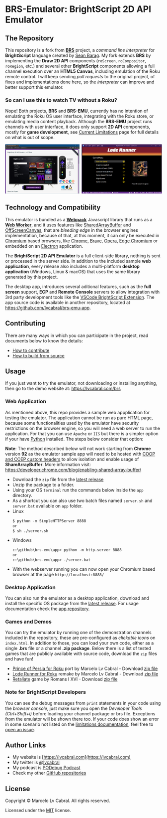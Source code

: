 # BRS-Emulator: BrightScript 2D API Emulator

## The Repository

This repository is a fork from [**BRS**](https://github.com/sjbarag/brs) project, a _command line interpreter_ for **BrightScript** language created by [Sean Barag](https://github.com/sjbarag/). My fork extends **BRS** by implementing the **Draw 2D API** components (`roScreen`, `roCompositor`, `roRegion`, etc.) and several other **BrightScript** components allowing a full channel execution over an **HTML5 Canvas**, including emulation of the Roku remote control. I will keep sending _pull requests_ to the original project, of fixes and implementations done here, so the _interpreter_ can improve and better support this emulator.

### So can I use this to watch TV without a Roku?

Nope! Both projects, **BRS** and **BRS-EMU**, currently has no intention of emulating the Roku OS user interface, integrating with the Roku store, or emulating media content playback.  Although the **BRS-EMU** project runs channels with user interface, it does only support **2D API** components, mostly for **game development**, see [Current Limitations](docs/limitations.md) page for full details on what is out of scope.

<p align="center">
<img alt="Emulator Web and Desktop" src="docs/images/screenshots.png?raw=true"/>
</p>

## Technology and Compatibility

This emulator is bundled as a **[Webpack](https://webpack.js.org/)** Javascript library that runs as a **[Web Worker](https://developer.mozilla.org/en-US/docs/Web/API/Web_Workers_API/Using_web_workers)**, and it uses features like [SharedArrayBuffer](https://developer.mozilla.org/en-US/docs/Web/JavaScript/Reference/Global_Objects/SharedArrayBuffer) and [OffScreenCanvas](https://developer.mozilla.org/en-US/docs/Web/API/OffscreenCanvas), that are _bleeding edge_ in the browser engines implementation, because of that, at this moment, it can only be executed in [Chromium](https://www.chromium.org/Home) based browsers, like [Chrome](https://www.google.com/chrome/), [Brave](https://brave.com/download/), [Opera](https://www.opera.com/), [Edge Chromium](https://www.microsoft.com/en-us/edge) or embedded on an [Electron](https://electronjs.org/) application. 

The **BrightScript 2D API Emulator** is a full client-side library, nothing is sent or processed in the server side. In addition to the included sample **web application**, every release also includes a multi-platform **desktop application** (Windows, Linux & macOS) that uses the same library generated by this project.

The desktop app, introduces several aditional features, such as the **full screen** support, **ECP** and **Remote Console** servers to allow integration with 3rd party development tools like the [VSCode BrightScript Extension](https://marketplace.visualstudio.com/items?itemName=celsoaf.brightscript). The app source code is available in another repository, located at https://github.com/lvcabral/brs-emu-app.

## Contributing

There are many ways in which you can participate in the project, read documents below to know the details:

* [How to contribute](docs/contributing.md)
* [How to build from source](docs/build-from-source.md)

## Usage

If you just want to try the emulator, not downloading or installing anything, then go to the demo website at: https://lvcabral.com/brs

### Web Application
As mentioned above, this repo provides a sample web appplication for testing the emulator. The application cannot be run as pure HTML page, because some functionalities used by the emulator have security restrictions on the browser engine, so you will need a web server to run the application. For that you can use `Apache` or `IIS` but there is a simpler option if your have [Python](https://www.python.org/) installed. The steps below consider that option:

**Note**: The method described below will not work starting from **Chrome** version **92** as the emulator sample app will need to be hosted with [COOP and COEP custom headers](https://developer.chrome.com/blog/enabling-shared-array-buffer/) to allow isolation and enable usage of **ShareArrayBuffer**. More information visit: https://developer.chrome.com/blog/enabling-shared-array-buffer/

* Download the `zip` file from the [latest release](https://github.com/lvcabral/brs-emu/releases)
* Unzip the package to a folder. 
* Using your OS `terminal` run the commands below inside the `app` directory. 
* As a shortcut you can also use two batch files named `server.sh` and `server.bat` available on `app` folder.
* Linux
    ```
    $ python -m SimpleHTTPServer 8888
    or
    $ sh ./server.sh
    ```
* Windows
    ```
    c:\github\brs-emu\app> python -m http.server 8888
    or 
    c:\github\brs-emu\app> ./server.bat
    ```
* With the webserver running you can now open your Chromium based browser at the page `http://localhost:8888/`

### Desktop Application

You can also run the emulator as a desktop application, download and install the specific OS package from the [latest release](https://github.com/lvcabral/brs-emu/releases). For usage documentation check the [app repository](https://github.com/lvcabral/brs-emu-app).

### Games and Demos

You can try the emulator by running one of the demonstration channels included in the repository, these are pre-configured as _clickable icons_ on `index.html`. In addition to those, you can load your own code, either as a single **.brs** file or a channel **.zip package**. Below there is a list of tested games that are publicly available with source code, download the `zip` files and have fun!

*   [Prince of Persia for Roku](https://github.com/lvcabral/Prince-of-Persia-Roku) port by Marcelo Lv Cabral - Download [zip file](https://github.com/lvcabral/Prince-of-Persia-Roku/releases/download/v0.18.3778/Prince-of-Persia-Roku-018.zip)
*   [Lode Runner for Roku](https://github.com/lvcabral/Lode-Runner-Roku) remake by Marcelo Lv Cabral - Download [zip file](https://github.com/lvcabral/Lode-Runner-Roku/releases/download/v0.18.707/Lode-Runner-Roku-018.zip)
*   [Retaliate](https://github.com/lvcabral/retaliate-roku) game by Romans I XVI - Download [zip file](https://github.com/lvcabral/retaliate-roku/releases/download/v1.7.0-emu/retaliate-brs-emu.zip)

### Note for BrightScript Developers

You can see the debug messages from `print` statements in your code using the _browser console_, just make sure you open the _Developer Tools (Ctrl+Shift+i)_ before loading your channel package or brs file. Exceptions from the emulator will be shown there too. If your code does show an error in some scenario not listed on the [limitations documentation](docs/limitations.md), feel free to [open an issue](https://github.com/lvcabral/brs-emu/issues).

## Author Links
- My website is [https://lvcabral.com](https://lvcabral.com)
- My twitter is [@lvcabral](https://twitter.com/lvcabral)
- My podcast is [PODebug Podcast](http://podebug.com)
- Check my other [GitHub repositories ](https://github.com/lvcabral)

## License

Copyright © Marcelo Lv Cabral. All rights reserved.

Licensed under the [MIT](LICENSE) license.
